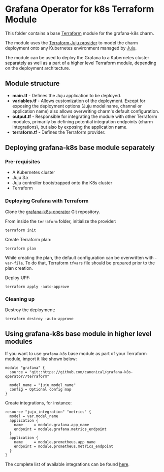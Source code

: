 # Grafana Operator for k8s Terraform Module

This folder contains a base [Terraform][Terraform] module for the grafana-k8s charm.

The module uses the [Terraform Juju provider][Terraform Juju provider] to model the charm
deployment onto any Kubernetes environment managed by [Juju][Juju].

The module can be used to deploy the Grafana to a Kubernetes cluster separately 
as well as a part of a higher level Terraform module, depending on the deployment architecture.

## Module structure

- **main.tf** - Defines the Juju application to be deployed.
- **variables.tf** - Allows customization of the deployment. Except for exposing the deployment
  options (Juju model name, channel or application name) also allows overwriting charm's default
  configuration.
- **output.tf** - Responsible for integrating the module with other Terraform modules, primarily
  by defining potential integration endpoints (charm integrations), but also by exposing
  the application name.
- **terraform.tf** - Defines the Terraform provider.

## Deploying grafana-k8s base module separately

### Pre-requisites

- A Kubernetes cluster
- Juju 3.x
- Juju controller bootstrapped onto the K8s cluster
- Terraform

### Deploying Grafana with Terraform

Clone the [grafana-k8s-operator][grafana-repo] Git repository.

From inside the `terraform` folder, initialize the provider:

```shell
terraform init
```

Create Terraform plan:

```shell
terraform plan
```

While creating the plan, the default configuration can be overwritten with `-var-file`. To do that,
Terraform `tfvars` file should be prepared prior to the plan creation.

Deploy UPF:

```console
terraform apply -auto-approve 
```

### Cleaning up

Destroy the deployment:

```shell
terraform destroy -auto-approve
```

## Using grafana-k8s base module in higher level modules

If you want to use `grafana-k8s` base module as part of your Terraform module, import it
like shown below:

```text
module "grafana" {
  source = "git::https://github.com/canonical/grafana-k8s-operator//terraform"
  
  model_name = "juju_model_name"
  config = Optional config map
}
```

Create integrations, for instance:

```text
resource "juju_integration" "metrics" {
  model = var.model_name
  application {
    name     = module.grafana.app_name
    endpoint = module.grafana.metrics_endpoint
  }
  application {
    name     = module.prometheus.app_name
    endpoint = module.prometheus.metrics_endpoint
  }
}
```

The complete list of available integrations can be found [here][grafana-integrations].

[Terraform]: https://www.terraform.io/
[Terraform Juju provider]: https://registry.terraform.io/providers/juju/juju/latest
[Juju]: https://juju.is
[grafana-repo]: https://github.com/canonical/grafana-k8s-operator
[grafana-integrations]: https://charmhub.io/grafana-k8s/integrations
